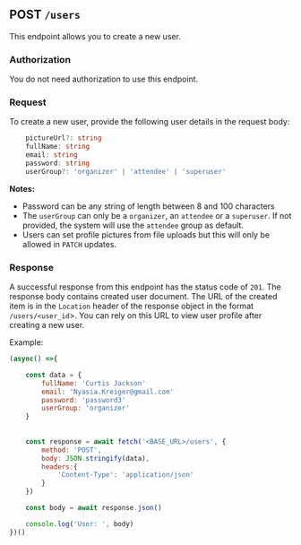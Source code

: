 ## POST `/users`

This endpoint allows you to create a new user.

### Authorization
You do not need authorization to use this endpoint.

### Request
To create a new user, provide the following user details in the request body:

```typescript
    pictureUrl?: string
    fullName: string
    email: string
    password: string 
    userGroup?: 'organizer' | 'attendee' | 'superuser'
```

**Notes:**
- Password can be any string of length between 8 and 100 characters
- The `userGroup` can only be a `organizer`, an `attendee` or a `superuser`. If not provided, the system will use the `attendee` group as default.
- Users can set profile pictures from file uploads but this will only be allowed in `PATCH` updates.

### Response

A successful response from this endpoint has the status code of `201`. The response body contains created user document. The URL of the created item is in the `Location` header of the response object in the format `/users/<user_id`>. You can rely on this URL to view user profile after creating a new user.


Example:

```javascript
(async() =>{

    const data = {
        fullName: 'Curtis Jackson'
        email: 'Nyasia.Kreiger@gmail.com'
        password: 'password3'
        userGroup: 'organizer'
    }
    
    
    const response = await fetch('<BASE_URL>/users', {
        method: 'POST',
        body: JSON.stringify(data),
        headers:{
            'Content-Type': 'application/json'
        }
    })

    const body = await response.json()

    console.log('User: ', body)
})()
```